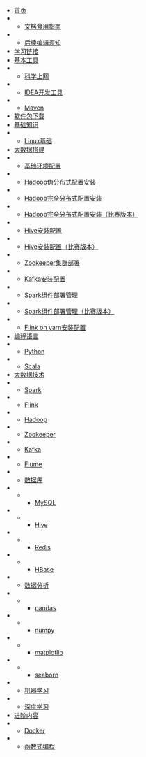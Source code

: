 <!-- docs/_sidebar.md -->

* [首页](index/index.md)
* * [文档食用指南](index/read.md)
* * [后续编辑须知](index/edit.md)
* [学习链接](learn_cs/learn_cs.md)
* [基本工具](fund_tools/fund_tools.md)
* * [科学上网](fund_tools/network.md)
* * [IDEA开发工具](fund_tools/idea.md)
* * [Maven](fund_tools/maven.md)
* [软件包下载](software/software.md)
* [基础知识](fund_know/fund_know.md)
* * [Linux基础](fund_know/linux_fund.md)
* [大数据搭建](bigdata_setup/bigdata_setup.md)
* * [基础环境配置](bigdata_setup/fund_env_setup.md)
* * [Hadoop伪分布式配置安装](bigdata_setup/hadoop_pseudo.md)
* * [Hadoop完全分布式配置安装](bigdata_setup/hadoop_distributed.md)
* * [Hadoop完全分布式配置安装（比赛版本）](bigdata_setup/hadoop_distributed_contest.md)
* * [Hive安装配置](bigdata_setup/hive.md)
* * [Hive安装配置（比赛版本）](bigdata_setup/hive_contest.md)
* * [Zookeeper集群部署](bigdata_setup/zookeeper.md)
* * [Kafka安装配置](bigdata_setup/kafka.md)
* * [Spark组件部署管理](bigdata_setup/spark.md)
* * [Spark组件部署管理（比赛版本）](bigdata_setup/spark_contest.md)
* * [Flink on yarn安装配置](bigdata_setup/flink.md)
* [编程语言](program/program.md)
* * [Python](program/python.md)
* * [Scala](program/scala.md)
* [大数据技术](tech/tech.md)
* * [Spark](tech/spark.md)
* * [Flink](tech/flink.md)
* * [Hadoop](tech/hadoop.md)
* * [Zookeeper](tech/zookeeper.md)
* * [Kafka](tech/kafka.md)
* * [Flume](tech/flume.md)
* * [数据库](tech/db/db.md)
* * * [MySQL](tech/db/mysql.md)
* * * [Hive](tech/db/hive.md)
* * * [Redis](tech/db/redis.md)
* * * [HBase](tech/db/hbase.md)
* * [数据分析](tech/analysis.md)
* * * [pandas](tech/analysis/pandas.md)
* * * [numpy](tech/analysis/numpy.md)
* * * [matplotlib](tech/analysis/matplotlib.md)
* * * [seaborn](tech/analysis/seaborn.md)
* * [机器学习](tech/ml.md)
* * [深度学习](tech/dl.md)
* [进阶内容](advance/advance)
* * [Docker](advance/docker.md)
* * [函数式编程](advance/fp.md)
